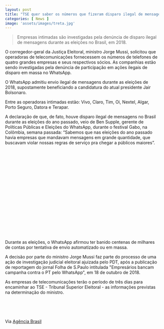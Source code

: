 ```yaml
---
layout: post
title: "TSE quer saber os números que fizeram disparo ilegal de mensagens no WhatsApp"
categories: [ News ]
image: 'assets/images/treta.jpg'
---
```


> Empresas intimadas são investigadas pela denúncia de disparo ilegal de mensagens durante as eleições no Brasil, em 2018.

O corregedor-geral da Justiça Eleitoral, ministro Jorge Mussi, solicitou que operadoras de telecomunicações fornecessem os números de telefones de quatro grandes empresas e seus respectivos sócios. As companhias estão sendo investigadas pela denúncia de participação em ações ilegais de disparo em massa no WhatsApp.

<script async src="https://pagead2.googlesyndication.com/pagead/js/adsbygoogle.js"></script>
<!-- Informat -->
<ins class="adsbygoogle"
style="display:block"
data-ad-client="ca-pub-2838251107855362"
data-ad-slot="2327980059"
data-ad-format="auto"
data-full-width-responsive="true"></ins>
<script>
(adsbygoogle = window.adsbygoogle || []).push({});
</script>

O WhatsApp admitiu envio ilegal de mensagens durante as eleições de 2018, supostamente beneficiando a candidatura do atual presidente Jair Bolsonaro.

<script async src="//pagead2.googlesyndication.com/pagead/js/adsbygoogle.js"></script>
<ins class="adsbygoogle"
style="display:block; text-align:center;"
data-ad-layout="in-article"
data-ad-format="fluid"
data-ad-client="ca-pub-2838251107855362"
data-ad-slot="8549252987"></ins>
<script>
(adsbygoogle = window.adsbygoogle || []).push({});
</script>

Entre as operadoras intimadas estão: Vivo, Claro, Tim, Oi, Nextel, Algar, Porto Seguro, Datora e Terapar.

A declaração de que, de fato, houve disparo ilegal de mensagens no Brasil durante as eleições do ano passado, veio de Ben Supple, gerente de Políticas Públicas e Eleições do WhatsApp, durante o festival Gabo, na Colômbia, semana passada: “Sabemos que nas eleições do ano passado havia empresas que mandavam mensagens em grande quantidade, que buscavam violar nossas regras de serviço pra chegar a públicos maiores”.

<script async src="//pagead2.googlesyndication.com/pagead/js/adsbygoogle.js"></script>
<ins class="adsbygoogle"
style="display:inline-block;width:336px;height:280px"
data-ad-client="ca-pub-2838251107855362"
data-ad-slot="5351066970"></ins>
<script>
(adsbygoogle = window.adsbygoogle || []).push({});
</script>

Durante as eleições, o WhatsApp afirmou ter banido centenas de milhares de contas por tentativa de envio automatizado ou em massa.

A decisão por parte do ministro Jorge Mussi faz parte do processo de uma ação de investigação judicial eleitoral ajuizada pelo PDT, após a publicação de reportagem do jornal Folha de S.Paulo intitulada "Empresários bancam campanha contra o PT pelo WhatsApp", em 18 de outubro de 2018.

<script async src="https://pagead2.googlesyndication.com/pagead/js/adsbygoogle.js"></script>
<ins class="adsbygoogle"
style="display:block"
data-ad-format="autorelaxed"
data-ad-client="ca-pub-2838251107855362"
data-ad-slot="9652691879"></ins>
<script>
(adsbygoogle = window.adsbygoogle || []).push({});
</script>

As empresas de telecomunicações terão o período de três dias para encaminhar ao TSE - Tribunal Superior Eleitoral - as informações previstas na determinação do ministro.

<script async src="//pagead2.googlesyndication.com/pagead/js/adsbygoogle.js"></script>
<!-- Games Root -->
<ins class="adsbygoogle"
style="display:inline-block;width:336px;height:50px"
data-ad-client="ca-pub-2838251107855362"
data-ad-slot="5351066970"></ins>
<script>
(adsbygoogle = window.adsbygoogle || []).push({});
</script>

Via [Agência Brasil](http://agenciabrasil.ebc.com.br/economia/noticia/2019-10/tse-requer-linhas-que-enviaram-mensagens-em-massa-nas-eleicoes-de-2018)
